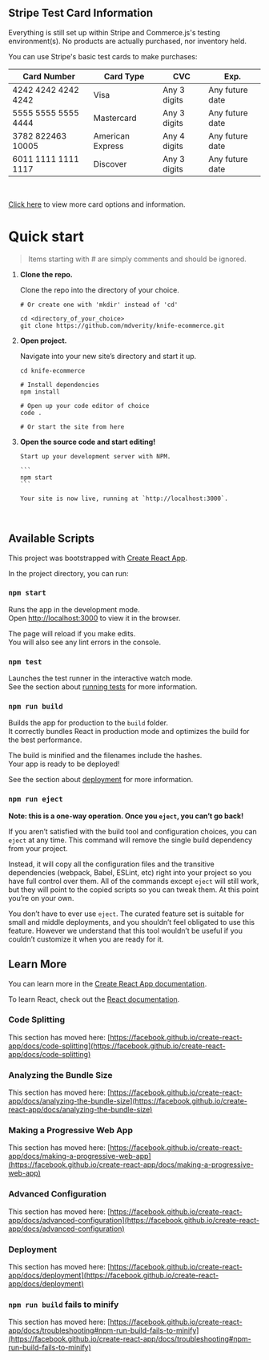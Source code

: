 ## Stripe Test Card Information

Everything is still set up within Stripe and Commerce.js's testing environment(s).
No products are actually purchased, nor inventory held.

You can use Stripe's basic test cards to make purchases:

| Card Number         | Card Type        | CVC          | Exp.            |
| ------------------- | ---------------- | ------------ | --------------- |
| 4242 4242 4242 4242 | Visa             | Any 3 digits | Any future date |
| 5555 5555 5555 4444 | Mastercard       | Any 3 digits | Any future date |
| 3782 822463 10005   | American Express | Any 4 digits | Any future date |
| 6011 1111 1111 1117 | Discover         | Any 3 digits | Any future date |

<br/>

[Click here](https://stripe.com/docs/testing#cards) to view more card options and information.
<br/>

# Quick start

> Items starting with # are simply comments and should be ignored.

1.  **Clone the repo.**

    Clone the repo into the directory of your choice.

    ```
    # Or create one with 'mkdir' instead of 'cd'

    cd <directory_of_your_choice>
    git clone https://github.com/mdverity/knife-ecommerce.git
    ```

2.  **Open project.**

    Navigate into your new site’s directory and start it up.

    ```
    cd knife-ecommerce

    # Install dependencies
    npm install

    # Open up your code editor of choice
    code .

    # Or start the site from here
    ```

3.  **Open the source code and start editing!**

        Start up your development server with NPM.

        ```
        npm start
        ```

        Your site is now live, running at `http://localhost:3000`.

    <br/>

## Available Scripts

This project was bootstrapped with [Create React App](https://github.com/facebook/create-react-app).

In the project directory, you can run:

### `npm start`

Runs the app in the development mode.\
Open [http://localhost:3000](http://localhost:3000) to view it in the browser.

The page will reload if you make edits.\
You will also see any lint errors in the console.

### `npm test`

Launches the test runner in the interactive watch mode.\
See the section about [running tests](https://facebook.github.io/create-react-app/docs/running-tests) for more information.

### `npm run build`

Builds the app for production to the `build` folder.\
It correctly bundles React in production mode and optimizes the build for the best performance.

The build is minified and the filenames include the hashes.\
Your app is ready to be deployed!

See the section about [deployment](https://facebook.github.io/create-react-app/docs/deployment) for more information.

### `npm run eject`

**Note: this is a one-way operation. Once you `eject`, you can’t go back!**

If you aren’t satisfied with the build tool and configuration choices, you can `eject` at any time. This command will remove the single build dependency from your project.

Instead, it will copy all the configuration files and the transitive dependencies (webpack, Babel, ESLint, etc) right into your project so you have full control over them. All of the commands except `eject` will still work, but they will point to the copied scripts so you can tweak them. At this point you’re on your own.

You don’t have to ever use `eject`. The curated feature set is suitable for small and middle deployments, and you shouldn’t feel obligated to use this feature. However we understand that this tool wouldn’t be useful if you couldn’t customize it when you are ready for it.
<br/>

## Learn More

You can learn more in the [Create React App documentation](https://facebook.github.io/create-react-app/docs/getting-started).

To learn React, check out the [React documentation](https://reactjs.org/).
<br/>

### Code Splitting

This section has moved here: [https://facebook.github.io/create-react-app/docs/code-splitting](https://facebook.github.io/create-react-app/docs/code-splitting)
<br/>

### Analyzing the Bundle Size

This section has moved here: [https://facebook.github.io/create-react-app/docs/analyzing-the-bundle-size](https://facebook.github.io/create-react-app/docs/analyzing-the-bundle-size)
<br/>

### Making a Progressive Web App

This section has moved here: [https://facebook.github.io/create-react-app/docs/making-a-progressive-web-app](https://facebook.github.io/create-react-app/docs/making-a-progressive-web-app)
<br/>

### Advanced Configuration

This section has moved here: [https://facebook.github.io/create-react-app/docs/advanced-configuration](https://facebook.github.io/create-react-app/docs/advanced-configuration)
<br/>

### Deployment

This section has moved here: [https://facebook.github.io/create-react-app/docs/deployment](https://facebook.github.io/create-react-app/docs/deployment)
<br/>

### `npm run build` fails to minify

This section has moved here: [https://facebook.github.io/create-react-app/docs/troubleshooting#npm-run-build-fails-to-minify](https://facebook.github.io/create-react-app/docs/troubleshooting#npm-run-build-fails-to-minify)
